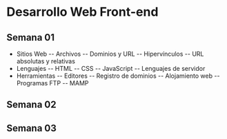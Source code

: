 # Desarrollo Web Front-end

## Semana 01
- Sitios Web
-- Archivos
-- Dominios y URL
-- Hipervínculos
-- URL absolutas y relativas
- Lenguajes
-- HTML
-- CSS
-- JavaScript
-- Lenguajes de servidor
- Herramientas
-- Editores
-- Registro de dominios
-- Alojamiento web
-- Programas FTP
-- MAMP

## Semana 02

## Semana 03
